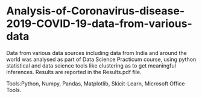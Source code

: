 # Analysis-of-Coronavirus-disease-2019-COVID-19-data-from-various-data
Data from various data sources including data from India and around the world was analysed as part of Data Science Practicum course,  using  python  statistical  and  data  science  tools  like  clustering  as  to  get  meaningful  inferences.
Results are reported in the Results.pdf file.

Tools:Python, Numpy, Pandas, Matplotlib, Skicit-Learn, Microsoft Office Tools.
